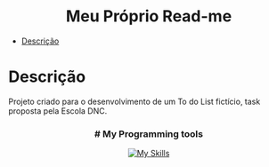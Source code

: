 <h1 align="center">Meu Próprio Read-me</h1>

<ul>
  <a href="#My Programming tools"><li>Descrição</li></a>  
</ul>

# Descrição
Projeto criado para o desenvolvimento de um To do List fictício, task proposta pela Escola DNC.
<div align="center">
  <h3># My Programming tools</h3>
    
  [![My Skills](https://skillicons.dev/icons?i=html,css,js,c,java,postgres,postman,git,github,vscode)](https://skillicons.dev)
  
</div>


